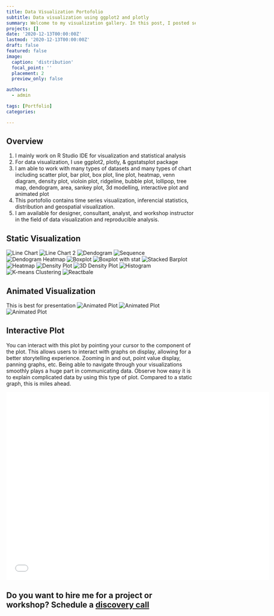 ```yaml
---
title: Data Visualization Portofolio 
subtitle: Data visualization using ggplot2 and plotly
summary: Welcome to my visualization gallery. In this post, I posted several visualization that i created during my undergraduate study. 
projects: []
date: '2020-12-13T00:00:00Z'
lastmod: '2020-12-13T00:00:00Z'
draft: false
featured: false
image:
  caption: 'distribution'
  focal_point: ''
  placement: 2
  preview_only: false

authors:
  - admin

tags: [Portfolio]
categories:

---
```


## Overview

1. I mainly work on R Studio IDE for visualization and statistical analysis
2. For data visualization, I use ggplot2, plotly, & ggstatsplot package
3. I am able to work with many types of datasets and many types of chart including scatter plot, bar plot, box plot, line plot, heatmap, venn diagram, density plot, violoin plot, ridgeline, bubble plot, lollipop, tree map, dendogram, area, sankey plot, 3d modelling, interactive plot and animated plot
4. This portofolio contains time series visualization, inferencial statistics, distribution and geospatial visualization. 
5. I am available for designer, consultant, analyst, and workshop instructor in the field of data visualization and reproducible analysis.


## Static Visualization

![Line Chart](/lineplot.png 'Line Chart')
![Line Chart 2](/lineplot2.jpeg 'Line Chart 2')
![Dendogram](/dendogram.png 'Dendogram')
![Sequence](/sequence.png 'Dendogram Sequence Analysis')
![Dendogram Heatmap](/dendrogramheat.jpeg 'Dendogram with Heatmap')
![Boxplot](/boxplot.jpeg 'Boxplot')
![Boxplot with stat](/boxplotstat.jpeg 'Boxplot with stat')
![Stacked Barplot](/stackedbarplot.png 'Stacked Barplot')
![Heatmap](/heatmap.jpeg 'Heatmap')
![Density Plot](/density.png 'Density Plot')
![3D Density Plot](/density3d.jpeg '3D Density Plot')
![Histogram](/histogram.jpeg 'Histogram')
![K-means Clustering](/kmeans.jpeg 'Clustering')
![Reactbale](/table.png 'Reactable')

## Animated Visualization
This is best for presentation
![Animated Plot](/animasi.png)
![Animated Plot](/animasi3.gif)
![Animated Plot](/animasi4.gif)

## Interactive Plot
You can interact with this plot by pointing your cursor to the component of the plot. This allows users to interact with graphs on display, allowing for a better storytelling experience. Zooming in and out, point value display, panning graphs, etc. Being able to navigate through your visualizations smoothly plays a huge part in communicating data. Observe how easy it is to explain complicated data by using this type of plot. Compared to a static graph, this is miles ahead.

<iframe width="700" height="500" frameborder="0" scrolling="yes" src="//plotly.com/~danilyanedo/1.embed"></iframe>


## Do you want to hire me for a project or workshop?  Schedule a  <a href="https://edodanilyan.com/#contact">discovery call</a>



